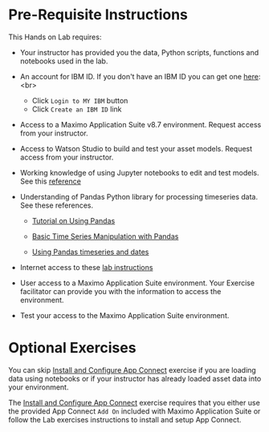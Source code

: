 # Pre-Requisite Instructions

This Hands on Lab requires:

* Your instructor has provided you the data, Python scripts, functions and notebooks used in the lab.  

* An account for IBM ID.  If you don't have an IBM ID you can get one [here](https://www.ibm.com/account/reg/signup?):<br>

    - Click `Login to MY IBM` button
    - Click `Create an IBM ID` link

* Access to a Maximo Application Suite v8.7 environment. Request access from your instructor. 

* Access to Watson Studio to build and test your asset models.  Request access from your instructor.

* Working knowledge of using Jupyter notebooks to edit and test models.  See this [reference](https://realpython.com/jupyter-notebook-introduction/#:~:text=The%20Jupyter%20Notebook%20is%20an,the%20people%20at%20Project%20Jupyter.)

* Understanding of Pandas Python library for processing timeseries data.  See these references.

    - [Tutorial on Using Pandas](https://medium.com/analytics-vidhya/module-6-pandas-5b053ee1e1a1)

    - [Basic Time Series Manipulation with Pandas](https://towardsdatascience.com/basic-time-series-manipulation-with-pandas-4432afee64ea)

    - [Using Pandas timeseries and dates](https://pandas.pydata.org/pandas-docs/dev/user_guide/timeseries.html)

* Internet access to these [lab instructions](http://maximo-lab.monitordemo4.ibmmam.com/apm_8.7/)

* User access to a Maximo Application Suite environment.  Your Exercise facilitator can provide you with the information to access the environment.

* Test your access to the Maximo Application Suite environment.

# Optional Exercises

You can skip [Install and Configure App Connect](appconnect_install.md) exercise if you are loading data using notebooks or if your instructor has already loaded asset data into your environment.

The [Install and Configure App Connect](appconnect_install.md) exercise requires that you either use the provided App Connect `Add On` included with Maximo Application Suite or follow the Lab exercises instructions to install and setup App Connect.  




